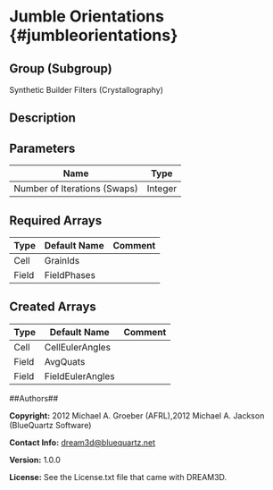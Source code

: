 Jumble Orientations {#jumbleorientations}
======

## Group (Subgroup) ##
Synthetic Builder Filters (Crystallography)

## Description ##


## Parameters ##

| Name | Type |
|------|------|
| Number of Iterations (Swaps) | Integer |

## Required Arrays ##

| Type | Default Name | Comment |
|------|--------------|---------|
| Cell | GrainIds |  |
| Field | FieldPhases |  |

## Created Arrays ##

| Type | Default Name | Comment |
|------|--------------|---------|
| Cell | CellEulerAngles |  |
| Field | AvgQuats |  |
| Field | FieldEulerAngles |  |

##Authors##

**Copyright:** 2012 Michael A. Groeber (AFRL),2012 Michael A. Jackson (BlueQuartz Software)

**Contact Info:** dream3d@bluequartz.net

**Version:** 1.0.0

**License:**  See the License.txt file that came with DREAM3D.

